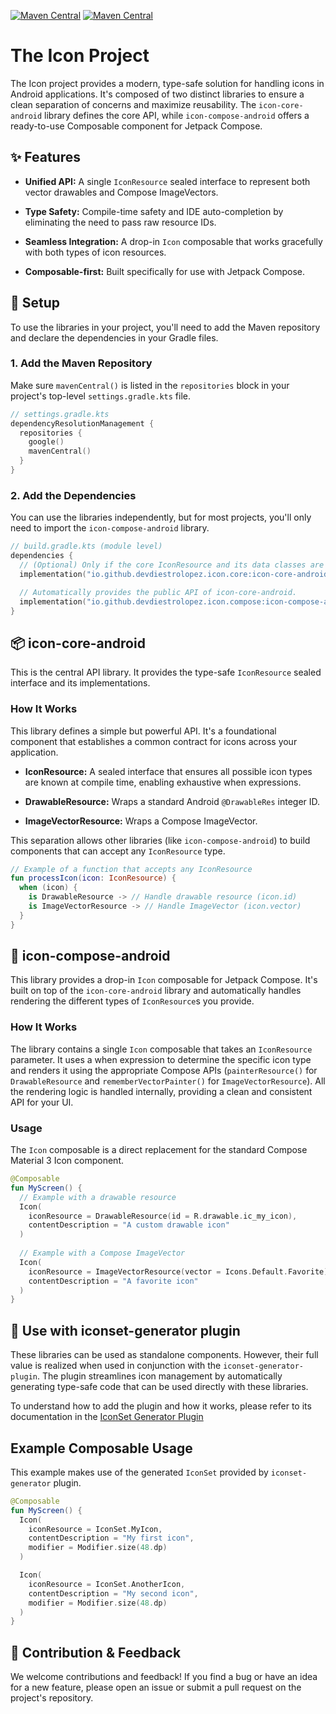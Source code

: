 [![Maven Central](https://img.shields.io/maven-central/v/io.github.devdiestrolopez.icon.core/icon-core-android?label=icon-core-android&style=for-the-badge&logo=android&logoColor=%23FFFFFF)](https://central.sonatype.com/artifact/io.github.devdiestrolopez.icon.core/icon-core-android)
 [![Maven Central](https://img.shields.io/maven-central/v/io.github.devdiestrolopez.icon.compose/icon-compose-android?label=icon-compose-android&style=for-the-badge&logo=jetpackcompose&logoColor=%23FFFFFF&logoSize=auto)](https://central.sonatype.com/artifact/io.github.devdiestrolopez.icon.compose/icon-compose-android)


# The Icon Project
The Icon project provides a modern, type-safe solution for handling icons in Android applications. It's composed of two distinct libraries to ensure a clean separation of concerns and maximize reusability. The `icon-core-android` library defines the core API, while `icon-compose-android` offers a ready-to-use Composable component for Jetpack Compose.

## ✨ Features

- **Unified API:** A single `IconResource` sealed interface to represent both vector drawables and Compose ImageVectors.

- **Type Safety:** Compile-time safety and IDE auto-completion by eliminating the need to pass raw resource IDs.

- **Seamless Integration:** A drop-in `Icon` composable that works gracefully with both types of icon resources.

- **Composable-first:** Built specifically for use with Jetpack Compose.

## 🚀 Setup
To use the libraries in your project, you'll need to add the Maven repository and declare the dependencies in your Gradle files.

### 1. Add the Maven Repository
Make sure `mavenCentral()` is listed in the `repositories` block in your project's top-level `settings.gradle.kts` file.

```kotlin
// settings.gradle.kts
dependencyResolutionManagement {
  repositories {
    google()
    mavenCentral()
  }
}
```

### 2. Add the Dependencies
You can use the libraries independently, but for most projects, you'll only need to import the `icon-compose-android` library.

```kotlin
// build.gradle.kts (module level)
dependencies {
  // (Optional) Only if the core IconResource and its data classes are needed.
  implementation("io.github.devdiestrolopez.icon.core:icon-core-android:1.0.0")

  // Automatically provides the public API of icon-core-android.
  implementation("io.github.devdiestrolopez.icon.compose:icon-compose-android:1.0.0")
}
```

## 📦 icon-core-android
This is the central API library. It provides the type-safe `IconResource` sealed interface and its implementations.

### How It Works
This library defines a simple but powerful API. It's a foundational component that establishes a common contract for icons across your application.

- **IconResource:** A sealed interface that ensures all possible icon types are known at compile time, enabling exhaustive when expressions.

- **DrawableResource:** Wraps a standard Android `@DrawableRes` integer ID.

- **ImageVectorResource:** Wraps a Compose ImageVector.

This separation allows other libraries (like `icon-compose-android`) to build components that can accept any `IconResource` type.

```kotlin
// Example of a function that accepts any IconResource
fun processIcon(icon: IconResource) {
  when (icon) {
    is DrawableResource -> // Handle drawable resource (icon.id)
    is ImageVectorResource -> // Handle ImageVector (icon.vector)
  }
}
```

## 🎨 icon-compose-android
This library provides a drop-in `Icon` composable for Jetpack Compose. It's built on top of the `icon-core-android` library and automatically handles rendering the different types of `IconResource`s you provide.

### How It Works
The library contains a single `Icon` composable that takes an `IconResource` parameter. It uses a when expression to determine the specific icon type and renders it using the appropriate Compose APIs (`painterResource()` for `DrawableResource` and `rememberVectorPainter()` for `ImageVectorResource`). All the rendering logic is handled internally, providing a clean and consistent API for your UI.

### Usage
The `Icon` composable is a direct replacement for the standard Compose Material 3 Icon component.

```kotlin
@Composable
fun MyScreen() {
  // Example with a drawable resource
  Icon(
    iconResource = DrawableResource(id = R.drawable.ic_my_icon),
    contentDescription = "A custom drawable icon"
  )
  
  // Example with a Compose ImageVector
  Icon(
    iconResource = ImageVectorResource(vector = Icons.Default.Favorite),
    contentDescription = "A favorite icon"
  )
}
```

## 🔗 Use with iconset-generator plugin
These libraries can be used as standalone components. However, their full value is realized when used in conjunction with the `iconset-generator-plugin`. The plugin streamlines icon management by automatically generating type-safe code that can be used directly with these libraries.

To understand how to add the plugin and how it works, please refer to its documentation in the [IconSet Generator Plugin](https://github.com/devdiestrolopez/icon-set-generator)

## Example Composable Usage
This example makes use of the generated `IconSet` provided by `iconset-generator` plugin.

```kotlin
@Composable
fun MyScreen() {
  Icon(
    iconResource = IconSet.MyIcon,
    contentDescription = "My first icon",
    modifier = Modifier.size(48.dp)
  )

  Icon(
    iconResource = IconSet.AnotherIcon,
    contentDescription = "My second icon",
    modifier = Modifier.size(48.dp)
  )
}
```

## 🤝 Contribution & Feedback

We welcome contributions and feedback! If you find a bug or have an idea for a new feature, please open an issue or submit a pull request on the project's repository.
